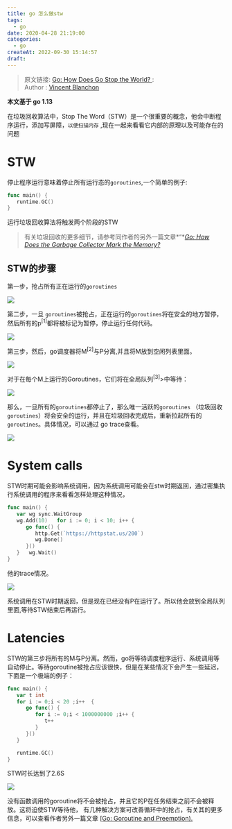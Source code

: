 ```yaml
---
title: go 怎么做stw
tags:
  - go
date: 2020-04-28 21:19:00
categories:
  - go
createAt: 2022-09-30 15:14:57
draft:
---
```


>原文链接:  [Go: How Does Go Stop the World? ](https://medium.com/a-journey-with-go/go-how-does-go-stop-the-world-1ffab8bc8846):  
>  Author :   [Vincent Blanchon](https://medium.com/@blanchon.vincent?source=post_page-----1ffab8bc8846----------------------)

**本文基于 go 1.13**

在垃圾回收算法中，Stop The Word（STW）是一个很重要的概念，他会中断程序运行，添加写屏障，`以便扫描内存` ,现在一起来看看它内部的原理以及可能存在的问题

# STW

停止程序运行意味着停止所有运行态的`goroutines`,一个简单的例子:

```go
func main() {
   runtime.GC()
}
```

运行垃圾回收算法将触发两个阶段的STW 

> 有关垃圾回收的更多细节，请参考同作者的另外一篇文章*“*[*Go: How Does the Garbage Collector Mark the Memory?*](https://medium.com/a-journey-with-go/go-how-does-the-garbage-collector-mark-the-memory-72cfc12c6976)

## STW的步骤

第一步，抢占所有正在运行的`goroutines`

![](https://blog-image-1253555052.cos.ap-guangzhou.myqcloud.com/20200428164159.png)

第二步，一旦 `goroutines`被抢占，正在运行的`goroutines`将在安全的地方暂停，然后所有的p<sup>[1]</sup>都将被标记为暂停，停止运行任何代码。

![](https://blog-image-1253555052.cos.ap-guangzhou.myqcloud.com/20200428164444.png)

第三步，然后，go调度器将M<sup>[2]</sup>与P分离,并且将M放到空闲列表里面。

![](https://blog-image-1253555052.cos.ap-guangzhou.myqcloud.com/20200428164609.png)

对于在每个M上运行的Goroutines，它们将在全局队列<sup>[3]</sup>>中等待：

![](https://blog-image-1253555052.cos.ap-guangzhou.myqcloud.com/20200428164654.png)

那么，一旦所有的`goroutines`都停止了，那么唯一活跃的`goroutines` （垃圾回收`goroutines`）将会安全的运行，并且在垃圾回收完成后，重新拉起所有的`goroutines`。具体情况，可以通过 go trace查看。

![](https://blog-image-1253555052.cos.ap-guangzhou.myqcloud.com/20200428165140.png)

# System calls

STW时期可能会影响系统调用，因为系统调用可能会在stw时期返回，通过密集执行系统调用的程序来看看怎样处理这种情况，

```go
func main() {
   var wg sync.WaitGroup
   wg.Add(10)   for i := 0; i < 10; i++ {
      go func() {
         http.Get(`https://httpstat.us/200`)
         wg.Done()
      }()
   }   wg.Wait()
}
```

他的trace情况。

![](https://blog-image-1253555052.cos.ap-guangzhou.myqcloud.com/20200428165604.png)

系统调用在STW时期返回，但是现在已经没有P在运行了。所以他会放到全局队列里面,等待STW结束后再运行。

# Latencies

STW的第三步将所有的M与P分离。然而，go将等待调度程序运行、系统调用等自动停止。等待goroutine被抢占应该很快，但是在某些情况下会产生一些延迟，下面是一个极端的例子：

``` go
func main() {
   var t int
   for i := 0;i < 20 ;i++  {
      go func() {
         for i := 0;i < 1000000000 ;i++ {
            t++
         }
      }()
   }

   runtime.GC()
}
```

STW时长达到了2.6S

![](https://blog-image-1253555052.cos.ap-guangzhou.myqcloud.com/20200428172521.png)

没有函数调用的goroutine将不会被抢占，并且它的P在任务结束之前不会被释放。这将迫使STW等待他， 有几种解决方案可改善循环中的抢占，有关其的更多信息，可以查看作者另外一篇文章 [[Go: Goroutine and Preemption).](https://medium.com/a-journey-with-go/go-goroutine-and-preemption-d6bc2aa2f4b7)